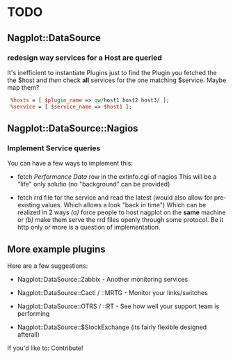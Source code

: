 # TODO

## Nagplot::DataSource 

### redesign way services for a Host are queried
It's inefficient to instantiate Plugins just to find the Plugin
you fetched the the $host and *then* check **all** services for 
the one matching $service. Maybe map them?

```perl 
 %hosts = [ $plugin_name => qw/host1 host2 host3/ ];
 %service = [ $service_name => $host1 ];
```

## Nagplot::DataSource::Nagios

### Implement Service queries
You can have a few ways to implement this:

- fetch *Performance Data* row in the extinfo.cgi of nagios
  This will be a "life" only solutio (no "background" can be provided)

- fetch rrd file for the service and read the latest 
  (would also allow for pre-existing values. Which allows a look "back in time")
  Which can be realized in 2 ways _(a)_ force people to host nagplot on the **same**
  machine or _(b)_ make them serve the rrd files openly through some protocol. Be it
  http only or more is a question of implementation.
  
## More example plugins
Here are a few suggestions:

- Nagplot::DataSource::Zabbix - Another monitoring services

- Nagplot::DataSource::Cacti / ::MRTG - Monitor your links/switches

- Nagplot::DataSource::OTRS / ::RT - See how well your support team is performing

- Nagplot::DataSource::$StockExchange (its fairly flexible designed afterall)

If you'd like to: Contribute!
